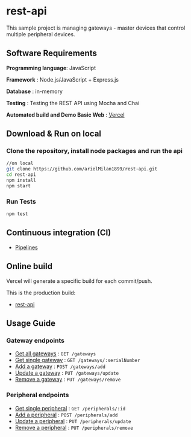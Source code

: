 # rest-api

This sample project is managing gateways - master devices that control multiple peripheral
devices.

## Software Requirements

**Programming language**: JavaScript

**Framework** : Node.js/JavaScript + Express.js

**Database** : in-memory

**Testing** : Testing the REST API using Mocha and Chai

**Automated build and Demo Basic Web**  : [Vercel](https://web-phi-lovat.vercel.app/)

## Download & Run on local

### Clone the repository, install node packages and run the api
```bash
//on local
git clone https://github.com/arielMilan1899/rest-api.git
cd rest-api
npm install
npm start
```

### Run Tests
```bash
npm test
```

## Continuous integration (CI) 

* [Pipelines](https://github.com/arielMilan1899/rest-api/actions)

## Online build

Vercel will generate a specific build for each commit/push.

This is the production build:
* [rest-api](https://rest-api-theta.vercel.app/)

## Usage Guide

### Gateway endpoints
* [Get all gateways](docs/gateways/getAll.md) : `GET /gateways`
* [Get single gateway](docs/gateways/get.md) : `GET /gateways/:serialNumber`
* [Add a gateway](docs/gateways/add.md) : `POST /gateways/add`
* [Update a gateway](docs/gateways/update.md) : `PUT /gateways/update`
* [Remove a gateway](docs/gateways/remove.md) : `PUT /gateways/remove`

### Peripheral endpoints
* [Get single peripheral](docs/peripherals/get.md) : `GET /peripherals/:id`
* [Add a peripheral](docs/peripherals/add.md) : `POST /peripherals/add`
* [Update a peripheral](docs/peripherals/update.md) : `PUT /peripherals/update`
* [Remove a peripheral](docs/peripherals/remove.md) : `PUT /peripherals/remove`
